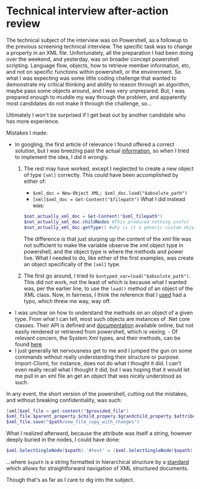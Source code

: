 ---
---

# Technical interview after-action review

The technical subject of the interview was on Powershell, as a followup to the
previous screening technical interview. The specific task was to change a
property in an XML file. Unfortunately, all the preparation I had been doing
over the weekend, and yesterday, was on broader concept powershell scripting.
Language flow, objects, how to retrieve member information, etc, and not on
specific functions within powershell, or the environment. So what I was
expecting was some little coding challenge that wanted to demonstrate my
critical thinking and ability to reason through an algorithm, maybe pass some
objects around, and I was very unprepared. But, I was prepared enough to muddle
my way through the problem, and apparently most candidates do not make it
through the challenge, so...

Ultimately I won't be surprised if I get beat out by another candidate who has
more experience.

Mistakes I made:

- In googling, the first article of relevance I found offered a correct
  solution, but I was breezing past the actual
  [information][ms_devblog_powershell_xml], so when I tried to implement the
  idea, I did it wrongly.
	1. The rest may have worked, except I neglected to create a new object
	   of type ``[xml]`` correctly. This could have been accomplished by
	   either of:
		- ``$xml_doc = New-Object XML; $xml_doc.load("$absolute_path")``
		- ``[xml]$xml_doc = Get-Content("$filepath")``
	   What I did instead was:
	   
	   ```powershell
	   $not_actually_xml_doc = Get-Content("$xml_filepath")
	   $not_actually_xml_doc.childNodes #This produced nothing useful
	   $not_actually_xml_doc.getType() #why is it a generic custom object?!
	   ```
	   
	   The difference is that just slurping up the content of the xml file was
	   not sufficient to make the variable observe the xml object type in
	   powershell, and the object type is where the methods and power live.
	   What I needed to do, like either of the first examples, was create an
	   object specifically of the ``[xml]`` type.
	   
	2. The first go around, I tried to ``$untyped_var=load("$absolute_path")``.
	   This did not work, not the least of which is because what I wanted was,
	   per the earlier line, to use the ``load()`` method of an object of the
	   XML class.  Now, in fairness, I think the reference that I
	   [used][ms_devblog_powershell_xml] had a typo, which threw me way, way
	   off.
- I was unclear on how to understand the methods on an object of a given type.
  From what I can tell, most such objects are instances of .Net core classes.
  Their API is defined and [documentation][ms_docs_dotnet_api_core3] available
  online, but not easily rendered or retrieved from powershell, which is vexing.
		- Of relevant concern, the System.Xml types, and their methods, can be
		  found [here][ms_docs_system_xml_api]
- I just generally let nervousness get to me and I jumped the gun on some
  commands without really understanding their structure or purpose.
  Import-Clixml, for instance, does not do what I thought it did. I can't even
  really recall what I thought it did, but I was hoping that it would let me
  pull in an xml file an get an object that was nicely understood as such.

[ms_devblog_powershell_xml]: https://devblogs.microsoft.com/scripting/powertip-use-powershell-to-edit-xml-file/
[ms_docs_dotnet_api_core3]: https://learn.microsoft.com/en-us/dotnet/api/?view=netcore-3.0 
[ms_docs_system_xml_api]: https://learn.microsoft.com/en-us/dotnet/api/system.xml?view=netcore-3.0

In any event, the short version of the powershell, cutting out the mistakes,
and without breaking confidentiality, was such:

```powershell
[xml]$xml_file = get-content("$provided_file")
$xml_file.$parent_property.$child_propery.$grandchild_property.$attribute=$new_value
$xml_file.save("$path/new_file_copy_with_changes")
```

What I realized afterward, because the attribute was itself a string, however deeply buried in the nodes, I could have done:

```powershell
$xml.SelectSingleNode($xpath).'#text' = ($xml.SelectSingleNode($xpath).'#text').replace("$find", "$replace")
```

...where ``$xpath`` is a string formatted in hierarchical structure by a
[standard][ms_xpath_examples]
which allows for straightforward navigation of XML structured documents.

[ms_xpath_examples]: https://learn.microsoft.com/en-us/previous-versions/dotnet/netframework-4.0/ms256086(v=vs.100)

Though that's as far as I care to dig into the subject.
